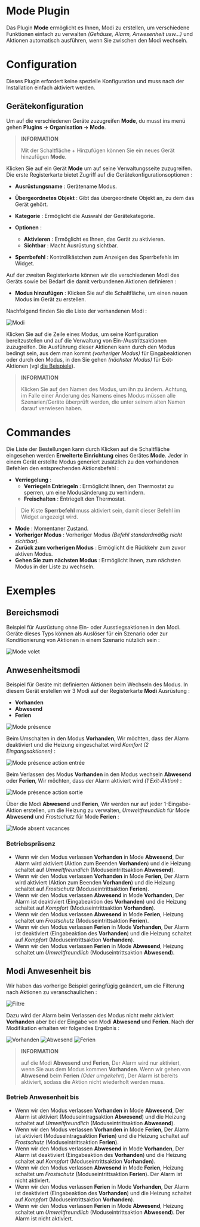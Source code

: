 # Mode Plugin

Das Plugin **Mode** ermöglicht es Ihnen, Modi zu erstellen, um verschiedene Funktionen einfach zu verwalten *(Gehäuse, Alarm, Anwesenheit usw...)* und Aktionen automatisch ausführen, wenn Sie zwischen den Modi wechseln.

# Configuration

Dieses Plugin erfordert keine spezielle Konfiguration und muss nach der Installation einfach aktiviert werden.

## Gerätekonfiguration

Um auf die verschiedenen Geräte zuzugreifen **Mode**, du musst ins menü gehen **Plugins → Organisation → Mode**.

>**INFORMATION**
>
>Mit der Schaltfläche + Hinzufügen können Sie ein neues Gerät hinzufügen **Mode**.

Klicken Sie auf ein Gerät **Mode** um auf seine Verwaltungsseite zuzugreifen. Die erste Registerkarte bietet Zugriff auf die Gerätekonfigurationsoptionen :

- **Ausrüstungsname** : Gerätename Modus.
- **Übergeordnetes Objekt** : Gibt das übergeordnete Objekt an, zu dem das Gerät gehört.
- **Kategorie** : Ermöglicht die Auswahl der Gerätekategorie.
- **Optionen** :
    - **Aktivieren** : Ermöglicht es Ihnen, das Gerät zu aktivieren.
    - **Sichtbar** : Macht Ausrüstung sichtbar.

- **Sperrbefehl** : Kontrollkästchen zum Anzeigen des Sperrbefehls im Widget.

Auf der zweiten Registerkarte können wir die verschiedenen Modi des Geräts sowie bei Bedarf die damit verbundenen Aktionen definieren :

- **Modus hinzufügen** : Klicken Sie auf die Schaltfläche, um einen neuen Modus im Gerät zu erstellen.

Nachfolgend finden Sie die Liste der vorhandenen Modi :

![Modi](../images/mode_screenshot1.png)

Klicken Sie auf die Zeile eines Modus, um seine Konfiguration bereitzustellen und auf die Verwaltung von Ein-/Austrittsaktionen zuzugreifen. Die Ausführung dieser Aktionen kann durch den Modus bedingt sein, aus dem man kommt *(vorheriger Modus)* für Eingabeaktionen oder durch den Modus, in den Sie gehen *(nächster Modus)* für Exit-Aktionen (vgl [die Beispiele](#Exemples)).

>**INFORMATION**
>
>Klicken Sie auf den Namen des Modus, um ihn zu ändern. Achtung, im Falle einer Änderung des Namens eines Modus müssen alle Szenarien/Geräte überprüft werden, die unter seinem alten Namen darauf verwiesen haben.

# Commandes

Die Liste der Bestellungen kann durch Klicken auf die Schaltfläche eingesehen werden **Erweiterte Einrichtung** eines Gerätes **Mode**. Jeder in einem Gerät erstellte Modus generiert zusätzlich zu den vorhandenen Befehlen den entsprechenden Aktionsbefehl :

- **Verriegelung** :
    - **Verriegeln Entriegeln** : Ermöglicht Ihnen, den Thermostat zu sperren, um eine Modusänderung zu verhindern.
    - **Freischalten** : Entriegelt den Thermostat.
>Die Kiste **Sperrbefehl** muss aktiviert sein, damit dieser Befehl im Widget angezeigt wird.

- **Mode** : Momentaner Zustand.
- **Vorheriger Modus** : Vorheriger Modus *(Befehl standardmäßig nicht sichtbar)*.
- **Zurück zum vorherigen Modus** : Ermöglicht die Rückkehr zum zuvor aktiven Modus.
- **Gehen Sie zum nächsten Modus** : Ermöglicht Ihnen, zum nächsten Modus in der Liste zu wechseln.

# Exemples

## Bereichsmodi

Beispiel für Ausrüstung ohne Ein- oder Ausstiegsaktionen in den Modi. Geräte dieses Typs können als Auslöser für ein Szenario oder zur Konditionierung von Aktionen in einem Szenario nützlich sein :

![Mode volet](../images/mode_volet.png)

## Anwesenheitsmodi

Beispiel für Geräte mit definierten Aktionen beim Wechseln des Modus. In diesem Gerät erstellen wir 3 Modi auf der Registerkarte **Modi** Ausrüstung :

- **Vorhanden**
- **Abwesend**
- **Ferien**

![Mode présence](../images/mode_presence_mode.png)

Beim Umschalten in den Modus **Vorhanden**, Wir möchten, dass der Alarm deaktiviert und die Heizung eingeschaltet wird *Komfort (2 Eingangsaktionen)* :

![Mode présence action entrée](../images/mode_presence_entree.png)

Beim Verlassen des Modus **Vorhanden** in den Modus wechseln **Abwesend** oder **Ferien**, Wir möchten, dass der Alarm aktiviert wird *(1 Exit-Aktion)* :

![Mode présence action sortie](../images/mode_presence_sortie.png)

Über die Modi **Abwesend** und **Ferien**, Wir werden nur auf jeder 1-Eingabe-Aktion erstellen, um die Heizung zu verwalten, *Umweltfreundlich* für Mode **Abwesend** und *Frostschutz* für Mode **Ferien** :

![Mode absent vacances](../images/mode_presence_absent_vacances.png)

### Betriebspräsenz

- Wenn wir den Modus verlassen **Vorhanden** in Mode **Abwesend**, Der Alarm wird aktiviert (Aktion zum Beenden **Vorhanden**) und die Heizung schaltet auf *Umweltfreundlich* (Moduseintrittsaktion **Abwesend**).  
- Wenn wir den Modus verlassen **Vorhanden** in Mode **Ferien**, Der Alarm wird aktiviert (Aktion zum Beenden **Vorhanden**) und die Heizung schaltet auf *Frostschutz* (Moduseintrittsaktion **Ferien**).
- Wenn wir den Modus verlassen **Abwesend** in Mode **Vorhanden**, Der Alarm ist deaktiviert (Eingabeaktion des **Vorhanden**) und die Heizung schaltet auf *Kompfort* (Moduseintrittsaktion **Vorhanden**).
- Wenn wir den Modus verlassen **Abwesend** in Mode **Ferien**, Heizung schaltet um *Frostschutz* (Moduseintrittsaktion **Ferien**).
- Wenn wir den Modus verlassen **Ferien** in Mode **Vorhanden**, Der Alarm ist deaktiviert (Eingabeaktion des **Vorhanden**) und die Heizung schaltet auf *Kompfort* (Moduseintrittsaktion **Vorhanden**).
- Wenn wir den Modus verlassen **Ferien** in Mode **Abwesend**, Heizung schaltet um *Umweltfreundlich* (Moduseintrittsaktion **Abwesend**).

## Modi Anwesenheit bis

Wir haben das vorherige Beispiel geringfügig geändert, um die Filterung nach Aktionen zu veranschaulichen :

![Filtre](../images/mode_presence_filtre.png)

Dazu wird der Alarm beim Verlassen des Modus nicht mehr aktiviert **Vorhanden** aber bei der Eingabe von Modi **Abwesend** und **Ferien**. Nach der Modifikation erhalten wir folgendes Ergebnis :

![Vorhanden](../images/mode_presence_bis_present.png)
![Abwesend](../images/mode_presence_bis_absent.png)
![Ferien](../images/mode_presence_bis_vacances.png)

>**INFORMATION**
>
>auf die Modi **Abwesend** und **Ferien**, Der Alarm wird nur aktiviert, wenn Sie aus dem Modus kommen **Vorhanden**. Wenn wir gehen von **Abwesend** beim **Ferien** *(Oder umgekehrt)*, Der Alarm ist bereits aktiviert, sodass die Aktion nicht wiederholt werden muss.

### Betrieb Anwesenheit bis

- Wenn wir den Modus verlassen **Vorhanden** in Mode **Abwesend**, Der Alarm ist aktiviert (Moduseintragsaktion **Abwesend**) und die Heizung schaltet auf *Umweltfreundlich* (Moduseintrittsaktion **Abwesend**).  
- Wenn wir den Modus verlassen **Vorhanden** in Mode **Ferien**, Der Alarm ist aktiviert (Moduseintragsaktion **Ferien**) und die Heizung schaltet auf *Frostschutz* (Moduseintrittsaktion **Ferien**).
- Wenn wir den Modus verlassen **Abwesend** in Mode **Vorhanden**, Der Alarm ist deaktiviert (Eingabeaktion des **Vorhanden**) und die Heizung schaltet auf *Kompfort* (Moduseintrittsaktion **Vorhanden**).
- Wenn wir den Modus verlassen **Abwesend** in Mode **Ferien**, Heizung schaltet um *Frostschutz* (Moduseintrittsaktion **Ferien**). Der Alarm ist nicht aktiviert.
- Wenn wir den Modus verlassen **Ferien** in Mode **Vorhanden**, Der Alarm ist deaktiviert (Eingabeaktion des **Vorhanden**) und die Heizung schaltet auf *Kompfort* (Moduseintrittsaktion **Vorhanden**).
- Wenn wir den Modus verlassen **Ferien** in Mode **Abwesend**, Heizung schaltet um *Umweltfreundlich* (Moduseintrittsaktion **Abwesend**). Der Alarm ist nicht aktiviert.

